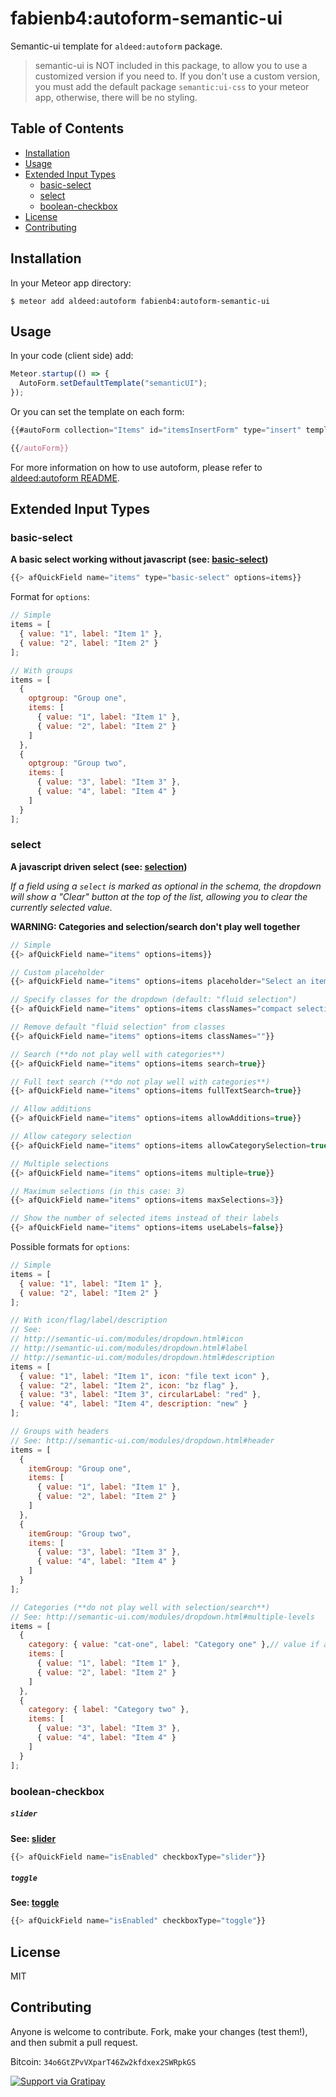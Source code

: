 # fabienb4:autoform-semantic-ui

Semantic-ui template for `aldeed:autoform` package.

> semantic-ui is NOT included in this package, to allow you to use a customized version if you need to. If you don't use a custom version, you must add the default package `semantic:ui-css` to your meteor app, otherwise, there will be no styling.

## Table of Contents

- [Installation](#installation)
- [Usage](#usage)
- [Extended Input Types](#extended-input-types)
  - [basic-select](#basic-select)
  - [select](#select)
  - [boolean-checkbox](#boolean-checkbox)
- [License](#license)
- [Contributing](#contributing)

## Installation

In your Meteor app directory:

```
$ meteor add aldeed:autoform fabienb4:autoform-semantic-ui
```

## Usage

In your code (client side) add:
```js
Meteor.startup(() => {
  AutoForm.setDefaultTemplate("semanticUI");
});
```

Or you can set the template on each form:
```js
{{#autoForm collection="Items" id="itemsInsertForm" type="insert" template="semanticUI"}}

{{/autoForm}}
```

For more information on how to use autoform, please refer to [aldeed:autoform README](https://github.com/aldeed/meteor-autoform/blob/master/README.md).

## Extended Input Types

### basic-select
**A basic select working without javascript (see: [basic-select](http://semantic-ui.com/collections/form.html#html-select))**

```js
{{> afQuickField name="items" type="basic-select" options=items}}
```

Format for `options`:

```js
// Simple
items = [
  { value: "1", label: "Item 1" },
  { value: "2", label: "Item 2" }
];

// With groups
items = [
  {
    optgroup: "Group one",
    items: [
      { value: "1", label: "Item 1" },
      { value: "2", label: "Item 2" }
    ]
  },
  {
    optgroup: "Group two",
    items: [
      { value: "3", label: "Item 3" },
      { value: "4", label: "Item 4" }
    ]
  }
];
```

### select
**A javascript driven select (see: [selection](http://semantic-ui.com/modules/dropdown.html#selection))**

_If a field using a `select` is marked as optional in the schema, the dropdown will show a "Clear" button at the top of the list, allowing you to clear the currently selected value._

**WARNING: Categories and selection/search don't play well together**

```js
// Simple
{{> afQuickField name="items" options=items}}

// Custom placeholder
{{> afQuickField name="items" options=items placeholder="Select an item"}}

// Specify classes for the dropdown (default: "fluid selection")
{{> afQuickField name="items" options=items classNames="compact selection"}}

// Remove default "fluid selection" from classes
{{> afQuickField name="items" options=items classNames=""}}

// Search (**do not play well with categories**)
{{> afQuickField name="items" options=items search=true}}

// Full text search (**do not play well with categories**)
{{> afQuickField name="items" options=items fullTextSearch=true}}

// Allow additions
{{> afQuickField name="items" options=items allowAdditions=true}}

// Allow category selection
{{> afQuickField name="items" options=items allowCategorySelection=true}}

// Multiple selections
{{> afQuickField name="items" options=items multiple=true}}

// Maximum selections (in this case: 3)
{{> afQuickField name="items" options=items maxSelections=3}}

// Show the number of selected items instead of their labels
{{> afQuickField name="items" options=items useLabels=false}}
```

Possible formats for `options`:
```js
// Simple
items = [
  { value: "1", label: "Item 1" },
  { value: "2", label: "Item 2" }
];

// With icon/flag/label/description
// See:
// http://semantic-ui.com/modules/dropdown.html#icon
// http://semantic-ui.com/modules/dropdown.html#label
// http://semantic-ui.com/modules/dropdown.html#description
items = [
  { value: "1", label: "Item 1", icon: "file text icon" },
  { value: "2", label: "Item 2", icon: "bz flag" },
  { value: "3", label: "Item 3", circularLabel: "red" },
  { value: "4", label: "Item 4", description: "new" }
];

// Groups with headers
// See: http://semantic-ui.com/modules/dropdown.html#header
items = [
  {
    itemGroup: "Group one",
    items: [
      { value: "1", label: "Item 1" },
      { value: "2", label: "Item 2" }
    ]
  },
  {
    itemGroup: "Group two",
    items: [
      { value: "3", label: "Item 3" },
      { value: "4", label: "Item 4" }
    ]
  }
];

// Categories (**do not play well with selection/search**)
// See: http://semantic-ui.com/modules/dropdown.html#multiple-levels
items = [
  {
    category: { value: "cat-one", label: "Category one" },// value if allowCategorySelection
    items: [
      { value: "1", label: "Item 1" },
      { value: "2", label: "Item 2" }
    ]
  },
  {
    category: { label: "Category two" },
    items: [
      { value: "3", label: "Item 3" },
      { value: "4", label: "Item 4" }
    ]
  }
];
```

### boolean-checkbox

##### `slider`
**See: [slider](http://semantic-ui.com/modules/checkbox.html#slider)**

```js
{{> afQuickField name="isEnabled" checkboxType="slider"}}
```

##### `toggle`
**See: [toggle](http://semantic-ui.com/modules/checkbox.html#toggle)**

```js
{{> afQuickField name="isEnabled" checkboxType="toggle"}}
```

## License

MIT

## Contributing

Anyone is welcome to contribute. Fork, make your changes (test them!), and then submit a pull request.

Bitcoin: `34o6GtZPvVXparT46Zw2kfdxex2SWRpkGS`

[![Support via Gratipay](https://cdn.rawgit.com/gratipay/gratipay-badge/2.3.0/dist/gratipay.svg)](https://gratipay.com/fabienb4/)
